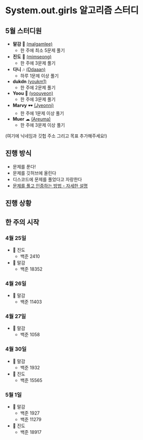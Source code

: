 # System.out.girls 알고리즘 스터디

## 5월 스터디원

- **말감** 🎱 [(malgamlee)](https://github.com/malgamlee)
  - 한 주에 최소 5문제 풀기
- **진도** 🧶 [(mimseong)](https://github.com/mimseong)
  - 한 주에 3문제 풀기
- **다니** 🎶 [(Ddaaan)](https://github.com/Ddaaan)
  - 하루 1문제 이상 풀기
- **dukdn** [(youkm1)](https://github.com/youkm1)
  - 한 주에 2문제 풀기
- **Yoou** 🐧 [(yoouyeon)](https://github.com/yoouyeon)
  - 한 주에 3문제 풀기
- **Marvy** 🕶️ [(Jyeonni)](https://github.com/Jyeonni)
  - 한 주에 1문제 이상 풀기
- **Muer** ☁ [(Areuma)](https://github.com/AReuma)
  - 한 주에 3문제 이상 풀기

(여기에 닉네임과 깃헙 주소 그리고 목표 추가해주세요!)

## 진행 방식

- 문제를 푼다!
- 문제를 깃허브에 올린다
- 디스코드에 문제를 풀었다고 자랑한다
- [문제를 풀고 인증하는 방법 - 자세한 설명](https://github.com/malgamlee/algorithm/wiki/%EB%AC%B8%EC%A0%9C%EB%A5%BC-%ED%92%80%EA%B3%A0-%EC%9D%B8%EC%A6%9D%ED%95%98%EB%8A%94-%EB%B0%A9%EB%B2%95)

## 진행 상황

## 한 주의 시작

### 4월 25일
- 🧶 진도
  - 백준 2410
- 🎱 말감
  - 백준 18352

### 4월 26일
- 🎱 말감
  - 백준 11403

### 4월 27일
- 🎱 말감
  - 백준 1058

### 4월 30일
- 🎱 말감
  - 백준 1932
- 🧶 진도
  - 백준 15565

### 5월 1일
- 🎱 말감
  - 백준 1927
  - 백준 11279
- 🧶 진도
  - 백준 18917
